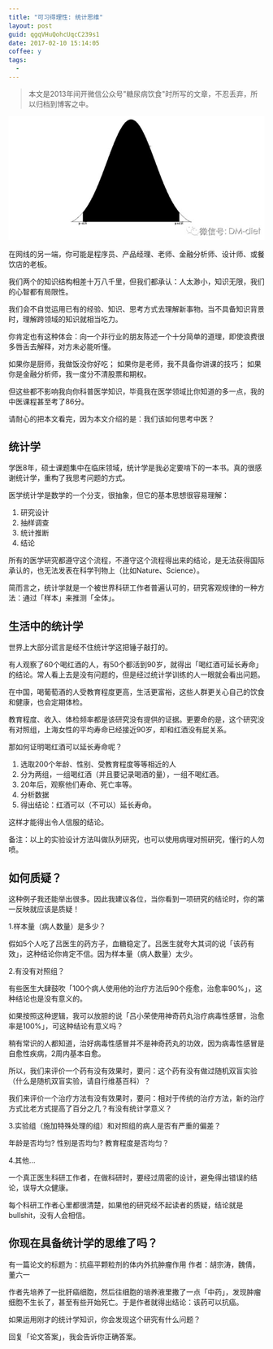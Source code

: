 ```yaml
---
title: "可习得理性: 统计思维"
layout: post
guid: qgqVHuQohcUqcC239s1
date: 2017-02-10 15:14:05
coffee: y
tags:
  - 
---
```


> 本文是2013年间开微信公众号"糖尿病饮食"时所写的文章，不忍丢弃，所以归档到博客之中。

![](/media/files/2017-02-10-critical-thinking-1.jpg)

在网线的另一端，你可能是程序员、产品经理、老师、金融分析师、设计师、或餐饮店的老板。

我们两个的知识结构相差十万八千里，但我们都承认：人太渺小，知识无限，我们的心智都有局限性。

我们会不自觉运用已有的经验、知识、思考方式去理解新事物。当不具备知识背景时，理解跨领域的知识就相当吃力。

你肯定也有这种体会：向一个非行业的朋友陈述一个十分简单的道理，即使浪费很多唇舌去解释，对方未必能听懂。

如果你是厨师，我做饭没你好吃；
如果你是老师，我不具备你讲课的技巧；
如果你是金融分析师，我一度分不清股票和期权。

但这些都不影响我向你科普医学知识，毕竟我在医学领域比你知道的多一点，我的中医课程甚至考了86分。

请耐心的把本文看完，因为本文介绍的是：我们该如何思考中医？

## 统计学

学医8年，硕士课题集中在临床领域，统计学是我必定要啃下的一本书。真的很感谢统计学，重构了我思考问题的方式。

医学统计学是数学的一个分支，很抽象，但它的基本思想很容易理解：

1. 研究设计
2. 抽样调查
3. 统计推断
4. 结论

所有的医学研究都遵守这个流程，不遵守这个流程得出来的结论，是无法获得国际承认的，也无法发表在科学刊物上（比如Nature、Science）。

简而言之，统计学就是一个被世界科研工作者普遍认可的，研究客观规律的一种方法：通过「样本」来推测「全体」。

## 生活中的统计学

世界上大部分谎言是经不住统计学这把锤子敲打的。

有人观察了60个喝红酒的人，有50个都活到90岁，就得出「喝红酒可延长寿命」的结论。常人看上去是没有问题的，但是经过统计学训练的人一眼就会看出问题。

在中国，喝葡萄酒的人受教育程度更高，生活更富裕，这些人群更关心自己的饮食和健康，也会定期体检。

教育程度、收入、体检频率都是该研究没有提供的证据。更要命的是，这个研究没有对照组，上海女性的平均寿命已经接近90岁，却和红酒没有屁关系。

那如何证明喝红酒可以延长寿命呢？

1. 选取200个年龄、性别、受教育程度等等相近的人
2. 分为两组，一组喝红酒（并且要记录喝酒的量），一组不喝红酒。
3. 20年后，观察他们寿命、死亡率等。
4. 分析数据
5. 得出结论：红酒可以（不可以）延长寿命。

这样才能得出令人信服的结论。

备注：以上的实验设计方法叫做队列研究，也可以使用病理对照研究，懂行的人勿喷。

## 如何质疑？

这种例子我还能举出很多。因此我建议各位，当你看到一项研究的结论时，你的第一反映就应该是质疑！

1.样本量（病人数量）是多少？

假如5个人吃了吕医生的药方子，血糖稳定了。吕医生就夸大其词的说「该药有效」，这种结论你肯定不信。因为样本量（病人数量）太少。
    
2.有没有对照组？

有些医生大肆鼓吹「100个病人使用他的治疗方法后90个痊愈，治愈率90%」，这种结论也是没有意义的。
    
如果按照这种逻辑，我可以放胆的说「吕小荣使用神奇药丸治疗病毒性感冒，治愈率是100%」，可这种结论有意义吗？

稍有常识的人都知道，治好病毒性感冒并不是神奇药丸的功效，因为病毒性感冒是自愈性疾病，2周内基本自愈。

所以，我们来评价一个药有没有效果时，要问：这个药有没有做过随机双盲实验（什么是随机双盲实验，请自行维基百科）？
 
我们来评价一个治疗方法有没有效果时，要问：相对于传统的治疗方法，新的治疗方式比老方式提高了百分之几？有没有统计学意义？

3.实验组（施加特殊处理的组）和对照组的病人是否有严重的偏差？

年龄是否均匀?
性别是否均匀?
教育程度是否均匀？

4.其他...

一个真正医生科研工作者，在做科研时，要经过周密的设计，避免得出错误的结论，误导大众健康。

每个科研工作者心里都很清楚，如果他的研究经不起读者的质疑，结论就是bullshit，没有人会相信。

## 你现在具备统计学的思维了吗？

有一篇论文的标题为：抗癌平颗粒剂的体内外抗肿瘤作用
作者：胡宗涛，魏倩，董六一

作者先培养了一批肝癌细胞，然后往细胞的培养液里撒了一点「中药」，发现肿瘤细胞不生长了，甚至有些开始死亡。于是作者就得出结论：该药可以抗癌。

如果运用刚才的统计学知识，你会发现这个研究有什么问题？

回复「论文答案」，我会告诉你正确答案。

